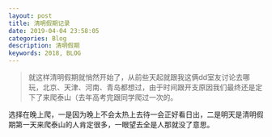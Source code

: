 ```yaml
---
layout: post
title: 清明假期记录
date: 2019-04-04 23:58:05
categories: Blog
description: 清明假期
keywords: 2018, BLOG
---
```

> 就这样清明假期就悄然开始了，从前些天起就跟我这俩dd室友讨论去哪玩，北京、天津、河南、青岛都想过，由于时间跟开支原因我们最终还是定下了来爬泰山（去年高考完跟同学爬过一次的。


选择在晚上爬，一是因为晚上不会太热上去待一会正好看日出，二是明天是清明假期第一天来爬泰山的人肯定很多，一眼望去全是人那就没了意思。